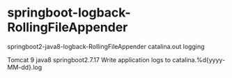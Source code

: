 # springboot-logback-RollingFileAppender
springboot2-java8-logback-RollingFileAppender catalina.out logging


Tomcat 9 java8 springboot2.7.17
Write application logs to catalina.%d{yyyy-MM-dd}.log
